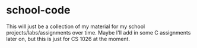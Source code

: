 # school-code
This will just be a collection of my material for my school projects/labs/assignments over time. Maybe I'll add in some C assignments later on, but this is just for CS 1026 at the moment.
